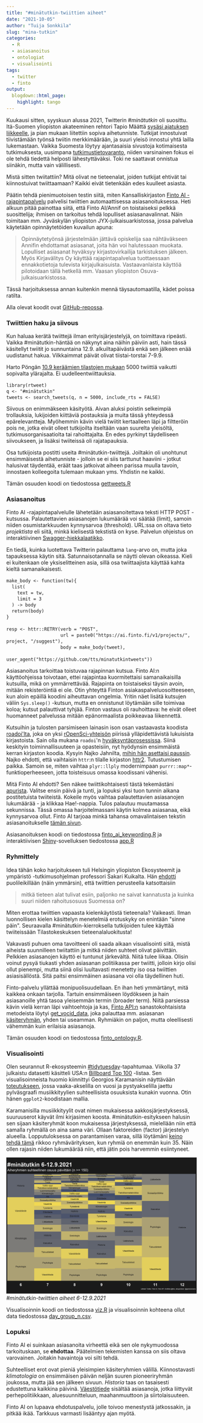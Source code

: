 ```yaml
---
title: "#minätutkin-twiittien aiheet"
date: "2021-10-05"
author: "Tuija Sonkkila"
slug: "mina-tutkin"
categories:
  - R
  - asiasanoitus
  - ontologiat
  - visualisointi
tags:
  - twitter
  - finto
output:
  blogdown::html_page:
    highlight: tango
---
```


Kuukausi sitten, syyskuun alussa 2021, Twitterin *#minätutkin* oli suosittu. Itä-Suomen yliopiston akateeminen rehtori Tapio Määttä [sysäsi ajatuksen liikkeelle](https://twitter.com/tapiomaatta/status/1434449463268057092), ja pian mukaan liitettiin sopiva aihetunniste. Tutkijat innostuivat tiivistämään työnsä twiitin merkkimäärään, ja suuri yleisö innostui yhtä lailla lukemastaan. Vaikka Suomesta löytyy ajantasaisia sivustoja kotimaisesta tutkimuksesta, uusimpana [tutkimustietovaranto](https://www.tiedejatutkimus.fi/fi/), niiden varsinainen fokus ei ole tehdä tiedettä helposti lähestyttäväksi. Toki ne saattavat onnistua siinäkin, mutta vain välillisesti.

Mistä sitten twiitattiin? Mitä olivat ne tieteenalat, joiden tutkijat ehtivät tai kiinnostuivat twiittaamaan? Kaikki eivät tietenkään edes kuulleet asiasta. 

Päätin tehdä pienimuotoisen testin siitä, miten Kansalliskirjaston [Finto AI -rajapintapalvelu](https://www.kiwi.fi/display/Finto/Finto+AI%3An+rajapintapalvelu) palvelisi twiittien automaattisessa asiasanoituksessa. Heti alkuun pitää painottaa siitä, että Finto AI/Annif on toistaiseksi pelkkä suosittelija; ihmisen on tarkoitus tehdä lopulliset asiasanavalinnat. Näin toimitaan mm. Jyväskylän yliopiston JYX-julkaisuarkistossa, jossa palvelua käytetään opinnäytetöiden kuvailun apuna:

>Opinnäytetyönsä järjestelmään jättävä opiskelija saa nähtäväkseen Annifin ehdottamat asiasanat, joita hän voi halutessaan muokata. Lopulliset asiasanat hyväksyy kirjastovirkailija tarkistuksen jälkeen. Myös Kirjavälitys Oy käyttää rajapintapalvelua tuottaessaan ennakkotietoja tulevista kirjajulkaisuista. Vastaavanlaista käyttöä pilotoidaan tällä hetkellä mm. Vaasan yliopiston Osuva-julkaisuarkistossa.

Tässä harjoituksessa annan kuitenkin mennä täysautomaatilla, kädet poissa ratilta. 

Alla olevat koodit ovat [GitHub-repossa](https://github.com/tts/minatutkintweets).

### Twiittien haku ja siivous

Kun haluaa kerätä twiittejä ilman erityisjärjestelyjä, on toimittava ripeästi. Vaikka #minätutkin-häntää on näkynyt aina näihin päiviin asti, hain tässä käsitellyt twiitit jo sunnuntaina 12.9. alkuiltapäivästä enkä sen jälkeen enää uudistanut hakua. Vilkkaimmat päivät olivat tiistai-torstai 7-9.9. 

Harto Pöngän [10.9 keräämien tilastojen mukaan](https://twitter.com/hponka/status/1436240568045158402) 5000 twiittiä vaikutti sopivalta ylärajalta. Ei uudelleentwiittauksia.

```
library(rtweet)
q <- "#minätutkin"
tweets <- search_tweets(q, n = 5000, include_rts = FALSE)
```

Siivous on enimmäkseen käsityötä. Aivan aluksi poistin selkeimpiä trollauksia, lukijoiden kiittäviä postauksia ja muita tässä yhteydessä epärelevantteja. Myöhemmin kävin vielä twiitit kertaalleen läpi ja filtteröin pois ne, jotka eivät olleet tutkijoilta itseltään vaan suurelta yleisöltä, tutkimusorganisaatiolta tai rahoittajalta. En edes pyrkinyt täydelliseen siivoukseen, ja lisäksi twiiteissä oli rajatapauksia. 

Osa tutkijoista postitti useita #minätutkin-twiittejä. Joiltakin oli unohtunut ensimmäisestä aihetunniste - jolloin se ei siis tarttunut haaviini - jotkut halusivat täydentää, eräät taas jatkoivat aiheen parissa muulla tavoin, innostaen kolleegoita tulemaan mukaan yms. Yhdistin ne kaikki.

Tämän osuuden koodi on tiedostossa [gettweets.R](https://github.com/tts/minatutkintweets/blob/main/gettweets.R)

### Asiasanoitus

Finto AI -rajapintapalvelulle lähetetään asiasanoitettava teksti HTTP POST -kutsussa. Palautettavien asiasanojen lukumäärää voi säätää (limit), samoin niiden osumistarkkuuden kynnysarvoa (threshold). URL:ssa on oltava tieto *projektista* eli siitä, minkä kielisestä tekstistä on kyse. Palvelun ohjeistus on interaktiivinen [Swagger-hiekkalaatikko](https://ai.finto.fi/v1/ui/).

En tiedä, kuinka luotettava Twitterin palauttama `lang`-arvo on, mutta joka tapauksessa käytin sitä. Satunnaisotannalla se näytti olevan oikeassa. Kieli ei kuitenkaan ole yksiselitteinen asia, sillä osa twiittaajista käyttää kahta kieltä samanaikaisesti. 

```
make_body <- function(tw){
  list(
    text = tw,
    limit = 3
  ) -> body
  return(body)
}

resp <- httr::RETRY(verb = "POST",
                    url = paste0("https://ai.finto.fi/v1/projects/", project, "/suggest"),
                    body = make_body(tweet),
                    user_agent("https://github.com/tts/minatutkintweets"))
```

Asiasanoitus tarkoittaa toistuvaa rajapinnan kutsua. Finto AI:n käyttöohjeissa toivotaan, ettei rajapintaa kuormitettaisi samanaikaisilla kutsuilla, mikä on ymmärrettävää. Rajapinta on toistaiseksi täysin avoin, mitään rekisteröintiä ei ole. Otin yhteyttä Finton asiakaspalveluosoitteeseen, kun aloin epäillä koodini aiheuttavan ongelmia. Yritin näet lisätä kutsujen väliin `Sys.sleep()` -kutsun, mutta en onnistunut löytämään sille toimivaa koloa; kutsut palauttivat tyhjää. Finton vastaus oli rauhoittava: he eivät olleet huomanneet palvelussa mitään epänormaalista poikkeavaa liikennettä.

Kutsuihin ja tulosten parsimiseen lainasin ison osan vastaavasta koodista [roadoi'lta](https://github.com/ropensci/roadoi), joka on yksi [rOpenSci-yhteisön](https://ropensci.org/) piirissä ylläpidettävistä lukuisista kirjastoista. Sain olla mukana `roadoi`'n [hyväksyntäprosessissa](https://github.com/ropensci/software-review/issues/115). Siinä keskityin toiminnallisuuteen ja opasteisiin, nyt hyödynsin ensimmäistä kerran kirjaston koodia. Kysyin Najko Jahnilta, [mihin hän asettaisi paussin](https://github.com/ropensci/roadoi/issues/33). Najko ehdotti, että vaihtaisin `httr`:n tilalle kirjaston [httr2](https://httr2.r-lib.org/). Tutustumisen paikka. Samoin se, miten vaihtaa `plyr::llply` modernimpaan `purrr::map*`-funktioperheeseen, jotta toisteisuus omassa koodissani vähenisi.

Mitä Finto AI ehdotti? Sen näkee twiittikohtaisesti tästä tekemästäni [apurista](https://ttso.shinyapps.io/minatutkintweets/). Valitse ensin päivä ja tunti, ja lopuksi yksi tuon tunnin aikana postitetuista twiiteistä. Kokeile myös vaihtaa palautettavien asiasanojen lukumäärää - ja klikkaa Hae!-nappia. Tulos palautuu muutamassa sekunnissa. Tässä omassa harjoitelmassani käytin kolmea asiasanaa, eikä kynnysarvoa ollut. Finto AI tarjoaa minkä tahansa omavalintaisen tekstin asiasanoitukselle [tämän sivun](https://ai.finto.fi/).

Asiasanoituksen koodi on tiedostossa [finto_ai_keywording.R](https://github.com/tts/minatutkintweets/blob/main/finto_ai_keywording.R) ja interaktiivisen [Shiny](https://github.com/rstudio/shiny)-sovelluksen tiedostossa [app.R](https://github.com/tts/minatutkintweets/blob/main/app.R)

### Ryhmittely

Idea tähän koko harjoitukseen tuli Helsingin yliopiston Ekosysteemit ja ympäristö -tutkimusohjelman professori Sakari Kuikalta. Hän [ehdotti](https://twitter.com/Sakari_Kuikka/status/1435905714455814148) puolileikillään (näin ymmärsin), että twiittien perusteella katsottaisiin

>mitkä tieteen alat tulivat esiin, paljonko ne saivat kannatusta ja kuinka suuri niiden rahoitusosuus Suomessa on?

Miten erottaa twiittien vapaasta kielenkäytöstä tieteenala? Vaikeasti. Ilman luonnollisen kielen käsittelyn menetelmiä erotuskyky on enintään "sinne päin". Seuraavalla #minätutkin-kierroksella tutkijoiden tulee käyttää twiiteissään Tilastokeskuksen tieteenalaluokitusta!

Vakavasti puhuen oma tavoitteeni oli saada aikaan visualisointi siitä, mistä aiheista suunnilleen twiitattiin ja mitkä niiden suhteet olivat päivittäin. Pelkkien asiasanojen käyttö ei tuntunut järkevältä. Niitä tulee liikaa. Olisin voinut pysyä tiukasti yhden asiasanan politiikassa per twiitti, jolloin kirjo olisi ollut pienempi, mutta siinä olisi luultavasti menetetty iso osa twiittien asiasisällöstä. Sitä paitsi ensimmäinen asiasana voi olla täydellinen huti.

Finto-palvelu yllättää monipuolisuudellaan. En ihan heti ymmärtänyt, mitä kaikkea onkaan tarjolla. Tartuin ensimmäiseen löydökseen ja hain asiasanoille yhtä tasoa yleisemmän termin (broader term). Niitä parsiessa kävin vielä kerran läpi vaihtoehtoja ja kas, [Finto API:n](https://api.finto.fi/) sanastokohtaisista metodeista löytyi [get_vocid_data](https://api.finto.fi/doc/#!/Vocabulary45specific32methods/get_vocid_data), joka palauttaa mm. asiasanan [käsiteryhmän](https://finto.fi/yso/fi/groups), yhden tai useamman. Ryhmiäkin on paljon, mutta oleellisesti vähemmän kuin erilaisia asiasanoja.

Tämän osuuden koodi on tiedostossa [finto_ontology.R](https://github.com/tts/minatutkintweets/blob/main/finto_ontology.R).

### Visualisointi

Olen seurannut R-ekosysteemin [#tidytuesday](https://github.com/rfordatascience/tidytuesday)-tapahtumaa. Viikolla 37 julkaistu datasetti käsitteli USA:n [Billboard Top 100](https://github.com/rfordatascience/tidytuesday/blob/master/data/2021/2021-09-14/readme.md) -listaa. Sen visualisoinneista huomio kiinnittyi Georgios Karamanisin näyttävään [toteutukseen](https://github.com/gkaramanis/tidytuesday/tree/master/2021/2021-week37), jossa vaaka-akselilla on vuosi ja pystyakselilla jaettu pylväsgraafi musiikkityylien suhteellisista osuuksista kunakin vuonna. Otin hänen `ggplot2`-koodistaan mallia.

Karamanisilla musiikkityylit ovat nimen mukaisessa aakkosjärjestyksessä, suuruuserot käyvät ilmi kirjasimen koosta. #minätutkin-esitykseen halusin sen sijaan käsiteryhmät koon mukaisessa järjestyksessä, mielellään niin että samalla ryhmällä on aina sama väri. Ollaan faktoreiden (factor) järjestelyn alueella. Lopputuloksessa on parantamisen varaa, sillä löytämäni [keino tehdä tämä](https://stackoverflow.com/a/53598064) rikkoo ryhmävärityksen, kun ryhmiä on enemmän kuin 35. Näin ollen rajasin niiden lukumäärää niin, että jätin pois harvemmin esiintyneet. 

![minatutkintweets](minatutkintweets.png)
*#minätutkin-twiittien aiheet 6-12.9.2021*

Visualisoinnin koodi on tiedostossa [viz.R](https://github.com/tts/minatutkintweets/blob/main/viz.R) ja visualisoinnin kohteena ollut data tiedostossa [day_group_n.csv](https://github.com/tts/minatutkintweets/blob/main/day_group_n.csv).

### Lopuksi

Finto AI ei suinkaan asiasanoita virheettä eikä sen ole nykymuodossa tarkoituskaan, se **ehdottaa**. Päätelmien tekemisten kanssa on siis oltava varovainen. Joitakin havaintoja voi silti tehdä.

Suhteelliset erot ovat pieniä yleisimpien käsiteryhmien välillä. Kiinnostavasti *klimatologia* on ensimmäisen päivän neljän suuren pioneeriryhmän joukossa, mutta jää sen jälkeen sivuun. *Historia* taas on tasaisesti edustettuna kaikkina päivinä. [Väestötiede](https://finto.fi/ykl/fi/page/31.5) sisältää asiasanoja, jotka liittyvät perhepolitiikkaan, aluesuunnitteluun, maahanmuuttoon ja siirtolaisuuteen. 

Finto AI on lupaava ehdotuspalvelu, jolle toivoo menestystä jatkossakin, ja pitkää ikää. Tarkkuus varmasti lisääntyy ajan myötä. 
